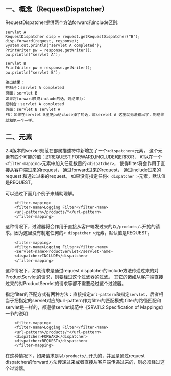 ## 一、概念（RequestDispatcher）
RequestDispatcher提供两个方法forward和include区别:

```
servlet A  
RequestDispatcher disp = request.getRequestDispatcher("B");  
disp.forward(request, response);  
System.out.println("servlet A completed");  
PrintWriter pw = response.getWriter();  
pw.println("servlet A");  
  
servlet B  
PrintWriter pw = response.getWriter();  
pw.println("servlet B");  
  
输出结果：  
控制台：servlet A completed  
页面：servlet B  
如果将forward换成include的话，则结果为：  
控制台：servlet A completed  
页面：servlet B servlet A  
PS：如果在servlet B里吧pw给close掉了的话，那servlet A 这里就无法输出了，则结果就和第一个一样。  
```

## 二、<dispatcher>元素
2.4版本的servlet规范在部属描述符中新增加了一个`<dispatcher>`元素，
这个元素有四个可能的值：即REQUEST,FORWARD,INCLUDE和ERROR，
可以在一个`<filter-mapping>`元素中加入任意数目的`<dispatcher>`，
使得filter将会作用于直接从客户端过来的request，
通过forward过来的request，
通过include过来的request
和通过<error-page>过来的request。
如果没有指定任何`< dispatcher >`元素，默认值是REQUEST。

可以通过下面几个例子来辅助理解。 
```
    <filter-mapping>     
    <filter-name>Logging Filter</filter-name>     
    <url-pattern>/products/*</url-pattern>     
    </filter-mapping>  
```
这种情况下，过滤器将会作用于直接从客户端发过来的以`/products/…`开始的请求。因为这里没有制定任何的`< dispatcher >`元素，默认值是REQUEST。

```
    <filter-mapping>     
    <filter-name>Logging Filter</filter-name>     
    <servlet-name>ProductServlet</servlet-name>     
    <dispatcher>INCLUDE</dispatcher>     
    </filter-mapping>  
```
这种情况下，如果请求是通过request dispatcher的include方法传递过来的对ProductServlet的请求，则要经过这个过滤器的过滤。
其它的诸如从客户端直接过来的对ProductServlet的请求等都不需要经过这个过滤器。

指定filter的匹配方式有两种方法：直接指定`url-pattern`和指定`servlet`，后者相当于把指定的servlet对应的url-pattern作为filter的匹配模式
filter的路径匹配和servlet是一样的，都遵循servlet规范中《SRV.11.2 Specification of Mappings》一节的说明 

```
    <filter-mapping>     
    <filter-name>Logging Filter</filter-name>     
    <url-pattern>/products/*</url-pattern>     
    <dispatcher>FORWARD</dispatcher>     
    <dispatcher>REQUEST</dispatcher>     
    </filter-mapping>  
```
在这种情况下，如果请求是以`/products/…`开头的，并且是通过request dispatcher的forward方法传递过来或者直接从客户端传递过来的，则必须经过这个过滤器。
